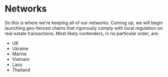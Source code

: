 # Networks

So this is where we're keeping all of our networks.  Coming up, we will begin launching geo-fenced chains that rigorously comply with local regulation on real estate transactions.  Most likely contenders, in no particular order, are:

* UK
* Ukraine
* Marine
* Vietnam
* Laos
* Thailand

